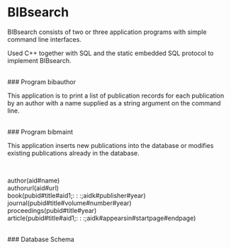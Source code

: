 # BIBsearch

<p>BIBsearch consists of two or three application programs with simple command line interfaces.</p>
<p>Used C++ together with SQL and the static embedded SQL protocol to implement BIBsearch.</p>
<br>
### Program bibauthor
<p>This application is to print a list of publication records for each publication by an author with a name supplied as a
string argument on the command line.</p>
<br>
### Program bibmaint
<p>This application inserts new publications into the database or modifies existing publications already in the database.</p>
<br>
<p>author(aid#name)<br>
authorurl(aid#url)<br>
book(pubid#title#aid1;: : :;aidk#publisher#year)<br>
journal(pubid#title#volume#number#year)<br>
proceedings(pubid#title#year)<br>
article(pubid#title#aid1;: : :;aidk#appearsin#startpage#endpage)</p>
<br>
### Database Schema
